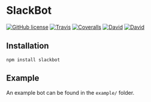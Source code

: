 # SlackBot

[![GitHub license](https://img.shields.io/github/license/delasteve/slackbot.svg?style=flat-square)](https://github.com/delasteve/slackbot/blob/master/LICENSE.md) [![Travis](https://img.shields.io/travis/delasteve/slackbot/master.svg?style=flat-square)](https://travis-ci.org/delasteve/slackbot) [![Coveralls](https://img.shields.io/coveralls/delasteve/slackbot/master.svg?style=flat-square)](https://coveralls.io/github/delasteve/slackbot?branch=master) [![David](https://img.shields.io/david/delasteve/slackbot.svg?style=flat-square)](https://david-dm.org/delasteve/slackbot#info=dependencies&view=table) [![David](https://img.shields.io/david/dev/delasteve/slackbot.svg?style=flat-square)](https://david-dm.org/delasteve/slackbot#info=devDependencies&view=table)

## Installation

`npm install slackbot`

## Example

An example bot can be found in the `example/` folder.
